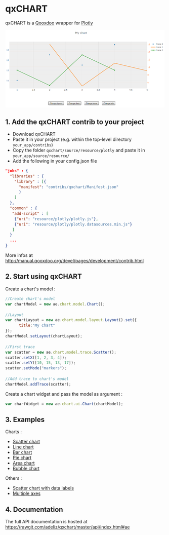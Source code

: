 # qxCHART

qxCHART is a [Qooxdoo](http://qooxdoo.org/) wrapper for [Plotly](https://plot.ly/javascript/)

![qxCHART](screenshot.png)

## 1. Add the qxCHART contrib to your project

* Download qxCHART
* Paste it in your project (e.g. within the top-level directory `your_app/contribs`)
* Copy the folder `qxchart/source/resource/plotly` and paste it in `your_app/source/resource/`
* Add the following in your config.json file

```json
"jobs" : {
  "libraries" : {
    "library" : [{
      "manifest": "contribs/qxchart/Manifest.json"
      }
    ]
  },
  "common" : {
   "add-script" : [
    {"uri": "resource/plotly/plotly.js"},
    {"uri": "resource/plotly/plotly.datasources.min.js"}
   ]
  }
  ...
}
```

More infos at http://manual.qooxdoo.org/devel/pages/development/contrib.html


## 2. Start using qxCHART

Create a chart's model :

```javascript
//Create chart's model
var chartModel = new ae.chart.model.Chart();
  
//Layout
var chartLayout = new ae.chart.model.layout.Layout().set({
	  title:"My chart"
});
chartModel.setLayout(chartLayout);

//First trace
var scatter = new ae.chart.model.trace.Scatter();
scatter.setX([1, 2, 3, 4]);
scatter.setY([10, 15, 13, 17]);
scatter.setMode("markers");

//Add trace to chart's model
chartModel.addTrace(scatter);
```

Create a chart widget and pass the model as argument :

```javascript
var chartWidget = new ae.chart.ui.Chart(chartModel);
```

## 3. Examples

Charts :
* [Scatter chart](https://bl.ocks.org/adeliz/25ed0f2e700d87c6857a81b24ae19108)
* [Line chart](https://bl.ocks.org/adeliz/147b4941c1461a9c1cd9e222c142592a)
* [Bar chart](https://bl.ocks.org/adeliz/32b50d1b99ddfbb47c7cf94fe59bebe1)
* [Pie chart](https://bl.ocks.org/adeliz/022e9b99228d07dca23fe5eb0e11cef0)
* [Area chart](https://bl.ocks.org/adeliz/184fbde7927bba962565e9e9f6f5edd1)
* [Bubble chart](https://bl.ocks.org/adeliz/32e240fcb71d58ddbddb9de4d64ab393)

Others :
* [Scatter chart with data labels](https://bl.ocks.org/adeliz/72acf143dec4b38a7a41fa55dea33391)
* [Multiple axes](https://bl.ocks.org/adeliz/c4102cc7cb339acccfcfce4ae8007039)


## 4. Documentation

The full API documentation is hosted at https://rawgit.com/adeliz/qxchart/master/api/index.html#ae